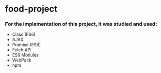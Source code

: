 # food-project

### For the implementation of this project, it was studied and used:

- Class (ES6)
- AJAX
- Promise (ES6)
- Fetch API
- ES6 Modules
- WebPack
- npm
